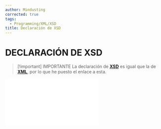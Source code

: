 ```yaml
---
author: Mindusting
corrected: true
tags:
  - Programming/XML/XSD
title: Declaración de XSD
---
```


# DECLARACIÓN DE XSD

> [!important] IMPORTANTE
> La declaración de [**XSD**](./xsd.md) es igual que la de [**XML**](../xml.md), por lo que he puesto el enlace a esta.

![](../xml_declaration.md)
